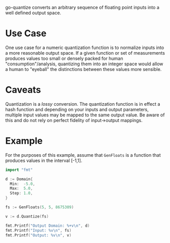 go-quantize converts an arbitrary sequence of floating point inputs into a well defined output space.

# Use Case

One use case for a numeric quantization function is to normalize inputs into a more reasonable output space. If a given function or set of measurements produces values too small or densely packed for human "consumption"/analysis, quantizing them into an integer space would allow a human to "eyeball" the distinctions between these values more sensible.

# Caveats
Quantization is a *lossy* conversion. The quantization function is in effect a hash function and depending on your inputs and output parameters, multiple input values may be mapped to the same output value. Be aware of this and do not rely on perfect fidelity of input->output mappings.

# Example

For the purposes of this example, assume that `GenFloats` is a function that produces values in the interval [-1,1].


```go
import "fmt"

d := Domain{
  Min:  -5.0,
  Max:  5.0,
  Step: 1.0,
}

fs := GenFloats(5, 5, 8675309)

v := d.Quantize(fs)

fmt.Printf("Output Domain: %+v\n", d)
fmt.Printf("Input: %v\n", fs)
fmt.Printf("Output: %v\n", v)
```
